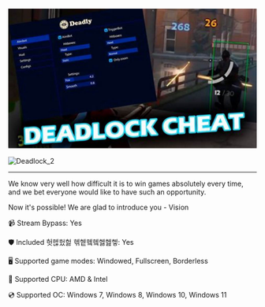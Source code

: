 ![Preview Image](OIP.jpg)

![Deadlock_2](https://github.com/user-attachments/assets/2d0aa76a-b5a0-4e78-b26d-06a6600f3595)

---

We know very well how difficult it is to win games absolutely every time, and we bet everyone would like to have such an opportunity.

Now it's possible! We are glad to introduce you - Vision


📹 Stream Bypass: Yes

🛡️ Included 헛헪헜헗 헦헽헼헼헳헲헿: Yes 

🖥️ Supported game modes: Windowed, Fullscreen, Borderless

🔧 Supported CPU: AMD & Intel

💿 Supported OC: Windows 7, Windows 8, Windows 10, Windows 11
